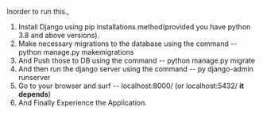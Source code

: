 Inorder to run this.,

1. Install Django using pip installations method(provided you have python 3.8 and above versions).
2. Make necessary migrations to the database using the command -- python manage.py makemigrations
3. And Push those to DB using the command -- python manage.py migrate
4. And then run the django server using the command -- py django-admin runserver
5. Go to your browser and surf -- localhost:8000/ (or localhost:5432/ **it depends**)
6. And Finally Experience the Application.
